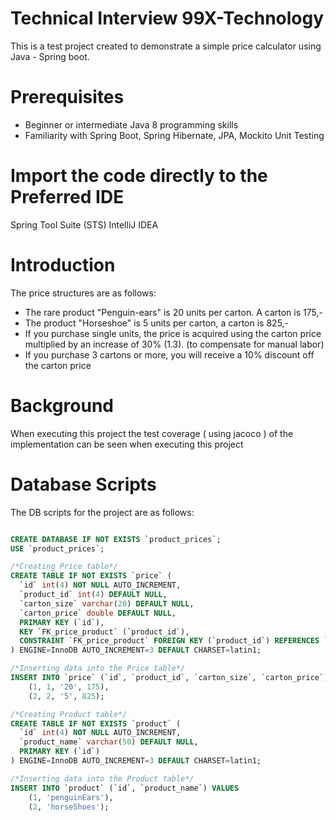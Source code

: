 # Technical Interview 99X-Technology

This is a test project created to demonstrate a simple price calculator using Java - Spring boot.

# Prerequisites 
- Beginner or intermediate Java 8 programming skills 
- Familiarity with Spring Boot, Spring Hibernate, JPA, Mockito Unit Testing


# Import the code directly to the Preferred IDE
Spring Tool Suite (STS)
IntelliJ IDEA

# Introduction
The price structures are as follows:
- The rare product "Penguin-ears" is 20 units per carton. A carton is 175,-
- The product "Horseshoe" is 5 units per carton, a carton is 825,-
- If you purchase single units, the price is acquired using the carton price multiplied by an increase of
30% (1.3). (to compensate for manual labor)
- If you purchase 3 cartons or more, you will receive a 10% discount off the carton price

# Background 
When executing this project the test coverage ( using jacoco ) of the implementation can be seen when executing this project

# Database Scripts
The DB scripts for the project are as follows:

```sql

CREATE DATABASE IF NOT EXISTS `product_prices`;
USE `product_prices`;

/*Creating Price table*/
CREATE TABLE IF NOT EXISTS `price` (
  `id` int(4) NOT NULL AUTO_INCREMENT,
  `product_id` int(4) DEFAULT NULL,
  `carton_size` varchar(20) DEFAULT NULL,
  `carton_price` double DEFAULT NULL,
  PRIMARY KEY (`id`),
  KEY `FK_price_product` (`product_id`),
  CONSTRAINT `FK_price_product` FOREIGN KEY (`product_id`) REFERENCES `product` (`id`)
) ENGINE=InnoDB AUTO_INCREMENT=3 DEFAULT CHARSET=latin1;

/*Inserting data into the Price table*/
INSERT INTO `price` (`id`, `product_id`, `carton_size`, `carton_price`) VALUES
	(1, 1, '20', 175),
	(2, 2, '5', 825);

/*Creating Product table*/
CREATE TABLE IF NOT EXISTS `product` (
  `id` int(4) NOT NULL AUTO_INCREMENT,
  `product_name` varchar(50) DEFAULT NULL,
  PRIMARY KEY (`id`)
) ENGINE=InnoDB AUTO_INCREMENT=3 DEFAULT CHARSET=latin1;

/*Inserting data into the Product table*/
INSERT INTO `product` (`id`, `product_name`) VALUES
	(1, 'penguinEars'),
	(2, 'horseShoes');

```
